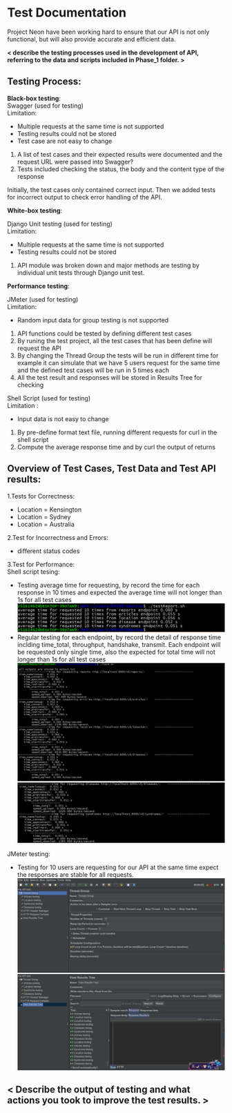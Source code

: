# Test Documentation
Project Neon have been working hard to ensure that our API is not only functional, but will also provide accurate and efficient data. 


**< describe the testing processes used in the development of API,  referring to the data and scripts included in Phase_1 folder. >**


## Testing Process:

**Black-box testing**: <br>
Swagger (used for testing) <br>
    Limitation: 
- Multiple requests at the same time is not supported<br>
- Testing results could not be stored<br>
- Test case are not easy to change
1.	A list of test cases and their expected results were documented and the request URL were passed into Swagger?
2.	Tests included checking the status, the body and the content type of the response

Initially, the test cases only contained correct input. Then we added tests for incorrect output to check error handling of the API.

**White-box testing**: <br>

Django Unit testing (used for testing) <br>
    Limitation: 
- Multiple requests at the same time is not supported<br>
- Testing results could not be stored<br>
1.	API module was broken down and major methods are testing by individual unit tests through Django unit test.

**Performance testing**: <br>

JMeter (used for testing) <br>
    Limitation: 
- Random input data for group testing is not supported
1.  API functions could be tested by defining different test cases 
2.  By runing the test project, all the test cases that has been define will request the API 
3.  By changing the Thread Group the tests will be run in different time for example it can simulate that we have 5 users request for the same time and the defined test cases will be run in 5 times each
4.  All the test result and responses will be stored in Results Tree for checking 

Shell Script (used for testing) <br>
    Limitation :
- Input data is not easy to change

1. By pre-define format text file, running different requests for curl in the shell script
2. Compute the average response time and by curl the output of returns 


## Overview of Test Cases, Test Data and Test API results: <EXAMPLE from test data>


1.Tests for Correctness:
-   Location = Kensington 
-	Location = Sydney
-	Location = Australia 

2.Test for Incorrectness and Errors:
-	different status codes



3.Test for Performance:<br>
Shell script tesing:
-   Testing average time for requesting, by record the time for each response in 10 times and expected the average time will not longer than 1s for all test cases
![10 times testing](img/test1.PNG)
-   Regular testing for each endpoint, by record the detail of response time inclding time_total, throughput, handshake, transmit. Each endpoint will be requested only single time, also the expected for total time will not longer than 1s for all test cases
![all testing](img/test2-1.PNG)
![all testing](img/test2-2.PNG)

JMeter testing:
-   Testing for 10 users are requesting for our API at the same time expect the responses are stable for all requests.
![input](img/j-2.PNG)
![output](img/j-1.PNG)


## < Describe the output of testing and what actions you took to improve the test results. >